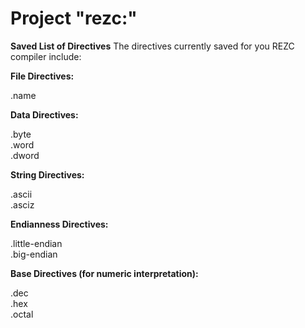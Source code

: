 # Project "rezc:"


**Saved List of Directives**
The directives currently saved for you REZC compiler include:

**File Directives:**

.name<br>

**Data Directives:**

.byte<br>
.word<br>
.dword<br>

**String Directives:**

.ascii<br>
.asciz<br>

**Endianness Directives:**

.little-endian<br>
.big-endian<br>

**Base Directives (for numeric interpretation):**

.dec<br>
.hex<br>
.octal
